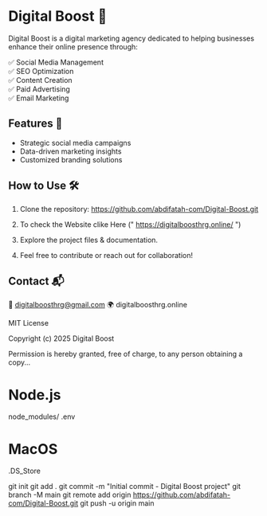 # Digital Boost 🚀

Digital Boost is a digital marketing agency dedicated to helping businesses enhance their online presence through:

✅ Social Media Management  
✅ SEO Optimization  
✅ Content Creation  
✅ Paid Advertising  
✅ Email Marketing  

## Features 🌟
- Strategic social media campaigns  
- Data-driven marketing insights  
- Customized branding solutions  

## How to Use 🛠️
1. Clone the repository:  https://github.com/abdifatah-com/Digital-Boost.git
2. To check the Website clike Here (" https://digitalboosthrg.online/ ")

3. Explore the project files & documentation.  
4. Feel free to contribute or reach out for collaboration!  

## Contact 📬
📩 digitalboosthrg@gmail.com 
🌍 digitalboosthrg.online 


MIT License

Copyright (c) 2025 Digital Boost

Permission is hereby granted, free of charge, to any person obtaining a copy...

# Node.js
node_modules/
.env

# MacOS
.DS_Store

git init
git add .
git commit -m "Initial commit - Digital Boost project"
git branch -M main
git remote add origin https://github.com/abdifatah-com/Digital-Boost.git
git push -u origin main



